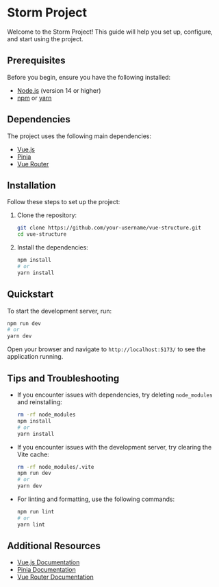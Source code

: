 # Storm Project

Welcome to the Storm Project! This guide will help you set up, configure, and start using the project.

## Prerequisites

Before you begin, ensure you have the following installed:

- [Node.js](https://nodejs.org/) (version 14 or higher)
- [npm](https://www.npmjs.com/) or [yarn](https://yarnpkg.com/)

## Dependencies

The project uses the following main dependencies:

- [Vue.js](https://vuejs.org/)
- [Pinia](https://pinia.vuejs.org/)
- [Vue Router](https://router.vuejs.org/)

## Installation

Follow these steps to set up the project:

1. Clone the repository:

   ```sh
   git clone https://github.com/your-username/vue-structure.git
   cd vue-structure
   ```

2. Install the dependencies:
   ```sh
   npm install
   # or
   yarn install
   ```

## Quickstart

To start the development server, run:

```sh
npm run dev
# or
yarn dev
```

Open your browser and navigate to `http://localhost:5173/` to see the application running.

## Tips and Troubleshooting

- If you encounter issues with dependencies, try deleting `node_modules` and reinstalling:

  ```sh
  rm -rf node_modules
  npm install
  # or
  yarn install
  ```

- If you encounter issues with the development server, try clearing the Vite cache:

  ```sh
  rm -rf node_modules/.vite
  npm run dev
  # or
  yarn dev
  ```

- For linting and formatting, use the following commands:

  ```sh
  npm run lint
  # or
  yarn lint
  ```

## Additional Resources

- [Vue.js Documentation](https://vuejs.org/v2/guide/)
- [Pinia Documentation](https://pinia.vuejs.org/)
- [Vue Router Documentation](https://router.vuejs.org/)

